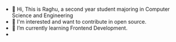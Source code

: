 - 👋 Hi, This is Raghu, a second year student majoring in Computer Science and Engineering
- 👀 I'm interested and want to contribute in open source.
- 🌱 I’m currently learning Frontend Development.
- 


<!---
raghuaanand/raghuaanand is a ✨ special ✨ repository because its `README.md` (this file) appears on your GitHub profile.
You can click the Preview link to take a look at your changes.
--->
